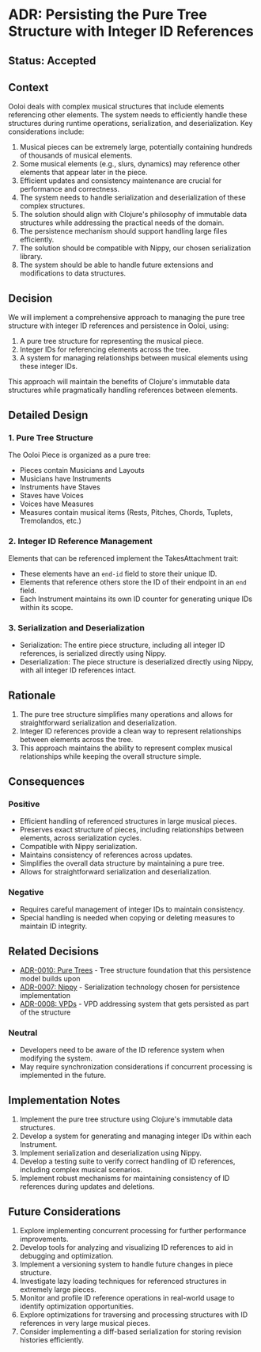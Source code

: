 # ADR: Persisting the Pure Tree Structure with Integer ID References

## Status: Accepted

## Context

Ooloi deals with complex musical structures that include elements referencing other elements. The system needs to efficiently handle these structures during runtime operations, serialization, and deserialization. Key considerations include:

1. Musical pieces can be extremely large, potentially containing hundreds of thousands of musical elements.
2. Some musical elements (e.g., slurs, dynamics) may reference other elements that appear later in the piece.
3. Efficient updates and consistency maintenance are crucial for performance and correctness.
4. The system needs to handle serialization and deserialization of these complex structures.
5. The solution should align with Clojure's philosophy of immutable data structures while addressing the practical needs of the domain.
6. The persistence mechanism should support handling large files efficiently.
7. The solution should be compatible with Nippy, our chosen serialization library.
8. The system should be able to handle future extensions and modifications to data structures.

## Decision

We will implement a comprehensive approach to managing the pure tree structure with integer ID references and persistence in Ooloi, using:

1. A pure tree structure for representing the musical piece.
2. Integer IDs for referencing elements across the tree.
3. A system for managing relationships between musical elements using these integer IDs.

This approach will maintain the benefits of Clojure's immutable data structures while pragmatically handling references between elements.

## Detailed Design

### 1. Pure Tree Structure

The Ooloi Piece is organized as a pure tree:

- Pieces contain Musicians and Layouts
- Musicians have Instruments
- Instruments have Staves
- Staves have Voices
- Voices have Measures
- Measures contain musical items (Rests, Pitches, Chords, Tuplets, Tremolandos, etc.)

### 2. Integer ID Reference Management

Elements that can be referenced implement the TakesAttachment trait:
- These elements have an `end-id` field to store their unique ID.
- Elements that reference others store the ID of their endpoint in an `end` field.
- Each Instrument maintains its own ID counter for generating unique IDs within its scope.

### 3. Serialization and Deserialization

- Serialization: The entire piece structure, including all integer ID references, is serialized directly using Nippy.
- Deserialization: The piece structure is deserialized directly using Nippy, with all integer ID references intact.

## Rationale

1. The pure tree structure simplifies many operations and allows for straightforward serialization and deserialization.
2. Integer ID references provide a clean way to represent relationships between elements across the tree.
3. This approach maintains the ability to represent complex musical relationships while keeping the overall structure simple.

## Consequences

### Positive

- Efficient handling of referenced structures in large musical pieces.
- Preserves exact structure of pieces, including relationships between elements, across serialization cycles.
- Compatible with Nippy serialization.
- Maintains consistency of references across updates.
- Simplifies the overall data structure by maintaining a pure tree.
- Allows for straightforward serialization and deserialization.

### Negative

- Requires careful management of integer IDs to maintain consistency.
- Special handling is needed when copying or deleting measures to maintain ID integrity.

## Related Decisions

- [ADR-0010: Pure Trees](0010-Pure-Trees.md) - Tree structure foundation that this persistence model builds upon
- [ADR-0007: Nippy](0007-Nippy.md) - Serialization technology chosen for persistence implementation
- [ADR-0008: VPDs](0008-VPDs.md) - VPD addressing system that gets persisted as part of the structure

### Neutral

- Developers need to be aware of the ID reference system when modifying the system.
- May require synchronization considerations if concurrent processing is implemented in the future.

## Implementation Notes

1. Implement the pure tree structure using Clojure's immutable data structures.
2. Develop a system for generating and managing integer IDs within each Instrument.
3. Implement serialization and deserialization using Nippy.
4. Develop a testing suite to verify correct handling of ID references, including complex musical scenarios.
5. Implement robust mechanisms for maintaining consistency of ID references during updates and deletions.

## Future Considerations

1. Explore implementing concurrent processing for further performance improvements.
2. Develop tools for analyzing and visualizing ID references to aid in debugging and optimization.
3. Implement a versioning system to handle future changes in piece structure.
4. Investigate lazy loading techniques for referenced structures in extremely large pieces.
5. Monitor and profile ID reference operations in real-world usage to identify optimization opportunities.
6. Explore optimizations for traversing and processing structures with ID references in very large musical pieces.
7. Consider implementing a diff-based serialization for storing revision histories efficiently.
